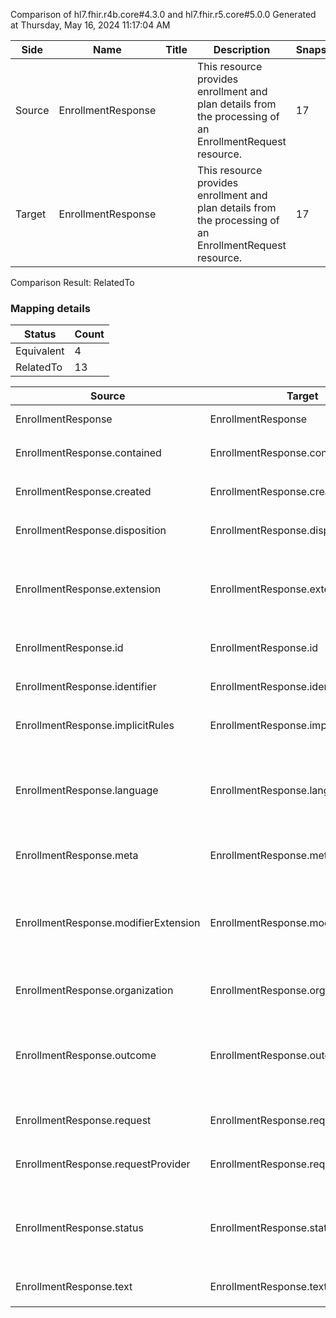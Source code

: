 Comparison of hl7.fhir.r4b.core#4.3.0 and hl7.fhir.r5.core#5.0.0
Generated at Thursday, May 16, 2024 11:17:04 AM

| Side | Name | Title | Description | Snapshot | Differential |
| --- | --- | --- | --- | --- | --- |
| Source | EnrollmentResponse |  | This resource provides enrollment and plan details from the processing of an EnrollmentRequest resource. | 17 | 9 |
| Target | EnrollmentResponse |  | This resource provides enrollment and plan details from the processing of an EnrollmentRequest resource. | 17 | 9 |


Comparison Result: RelatedTo


### Mapping details

| Status | Count |
| ------ | ----- |
Equivalent | 4 |
RelatedTo | 13 |


| Source | Target | Status | Message |
| ------ | ------ | ------ | ------- |
| EnrollmentResponse | EnrollmentResponse | Equivalent | R4B `EnrollmentResponse` maps as Equivalent to R5 `EnrollmentResponse` |
| EnrollmentResponse.contained | EnrollmentResponse.contained | Equivalent | R4B `EnrollmentResponse.contained` maps as Equivalent to R5 `EnrollmentResponse.contained` |
| EnrollmentResponse.created | EnrollmentResponse.created | Equivalent | R4B `EnrollmentResponse.created` maps as Equivalent to R5 `EnrollmentResponse.created` |
| EnrollmentResponse.disposition | EnrollmentResponse.disposition | Equivalent | R4B `EnrollmentResponse.disposition` maps as Equivalent to R5 `EnrollmentResponse.disposition` |
| EnrollmentResponse.extension | EnrollmentResponse.extension | RelatedTo | R4B `EnrollmentResponse.extension` maps as RelatedTo to R5 `EnrollmentResponse.extension` - extension has change due to type change: R4B `extension` `Extension` maps as RelatedTo for R5 `extension` |
| EnrollmentResponse.id | EnrollmentResponse.id | Equivalent | R4B `EnrollmentResponse.id` maps as Equivalent to R5 `EnrollmentResponse.id` |
| EnrollmentResponse.identifier | EnrollmentResponse.identifier | Equivalent | R4B `EnrollmentResponse.identifier` maps as Equivalent to R5 `EnrollmentResponse.identifier` |
| EnrollmentResponse.implicitRules | EnrollmentResponse.implicitRules | Equivalent | R4B `EnrollmentResponse.implicitRules` maps as Equivalent to R5 `EnrollmentResponse.implicitRules` |
| EnrollmentResponse.language | EnrollmentResponse.language | RelatedTo | R4B `EnrollmentResponse.language` maps as RelatedTo to R5 `EnrollmentResponse.language` - language made the binding required (from Preferred) for http://hl7.org/fhir/ValueSet/all-languages|5.0.0 |
| EnrollmentResponse.meta | EnrollmentResponse.meta | Equivalent | R4B `EnrollmentResponse.meta` maps as Equivalent to R5 `EnrollmentResponse.meta` |
| EnrollmentResponse.modifierExtension | EnrollmentResponse.modifierExtension | RelatedTo | R4B `EnrollmentResponse.modifierExtension` maps as RelatedTo to R5 `EnrollmentResponse.modifierExtension` - modifierExtension has change due to type change: R4B `modifierExtension` `Extension` maps as RelatedTo for R5 `modifierExtension` |
| EnrollmentResponse.organization | EnrollmentResponse.organization | Equivalent | R4B `EnrollmentResponse.organization` maps as Equivalent to R5 `EnrollmentResponse.organization` |
| EnrollmentResponse.outcome | EnrollmentResponse.outcome | Equivalent | R4B `EnrollmentResponse.outcome` maps as Equivalent to R5 `EnrollmentResponse.outcome` - outcome has compatible required binding for code type: http://hl7.org/fhir/ValueSet/remittance-outcome|4.3.0 and http://hl7.org/fhir/ValueSet/enrollment-outcome|5.0.0 (Equivalent) |
| EnrollmentResponse.request | EnrollmentResponse.request | Equivalent | R4B `EnrollmentResponse.request` maps as Equivalent to R5 `EnrollmentResponse.request` |
| EnrollmentResponse.requestProvider | EnrollmentResponse.requestProvider | Equivalent | R4B `EnrollmentResponse.requestProvider` maps as Equivalent to R5 `EnrollmentResponse.requestProvider` |
| EnrollmentResponse.status | EnrollmentResponse.status | Equivalent | R4B `EnrollmentResponse.status` maps as Equivalent to R5 `EnrollmentResponse.status` - status has compatible required binding for code type: http://hl7.org/fhir/ValueSet/fm-status|4.3.0 and http://hl7.org/fhir/ValueSet/fm-status|5.0.0 (Equivalent) |
| EnrollmentResponse.text | EnrollmentResponse.text | Equivalent | R4B `EnrollmentResponse.text` maps as Equivalent to R5 `EnrollmentResponse.text` |

